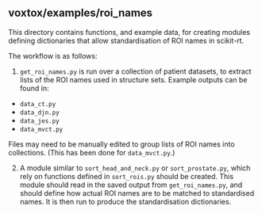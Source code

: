 ## voxtox/examples/roi\_names

This directory contains functions, and example data, for creating
modules defining dictionaries that allow standardisation of
ROI names in scikit-rt.

The workflow is as follows:

1. `get_roi_names.py` is run over a collection of patient datasets,
to extract lists of the ROI names used in structure sets.  Example
outputs can be found in:

- `data_ct.py`
- `data_djn.py`
- `data_jes.py`
- `data_mvct.py`

Files may need to be manually edited to group lists of ROI names
into collections.  (This has been done for `data_mvct.py`.)

2. A module similar to `sort_head_and_neck.py` or `sort_prostate.py`,
which rely on functions defined in `sort_rois.py` should be created.
This module should read in the saved output from `get_roi_names.py`,
and should define how actual ROI names are to be matched to
standardised names.  It is then run to produce the standardisation
dictionaries.
